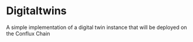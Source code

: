 # Digitaltwins
 A simple implementation of a digital twin instance that will be deployed on the Conflux Chain
